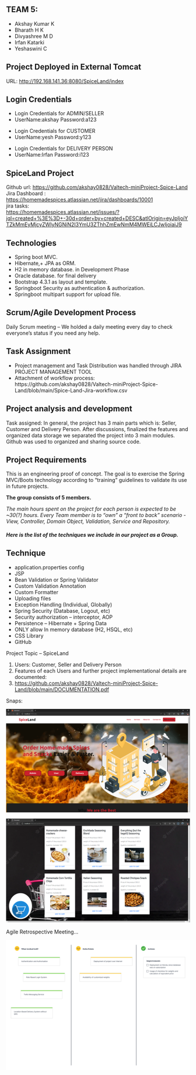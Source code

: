 ## TEAM 5:
<ul>
    <li>Akshay Kumar K</li>
    <li>Bharath H K</li>
    <li>Divyashree M D</li>    
    <li>Irfan Katarki</li>   
    <li>Yeshaswini C</li>   
</ul> 


   ## Project Deployed in External Tomcat
 URL: http://192.168.141.36:8080/SpiceLand/index
 
  ## Login Credentials
 

  <ul>
        <li>Login Credentials for ADMIN/SELLER</li>
        <li>UserName:akshay    Password:a123</li>
 </ul>

 

   <ul>
        <li>Login Credentials for CUSTOMER</li>
        <li>UserName:yesh   Password:y123</li>
 </ul>

 
  <ul>
        <li>Login Credentials for DELIVERY PERSON </li>
        <li>UserName:Irfan   Password:i123</li>
 </ul>

## SpiceLand  Project

Github url: https://github.com/akshay0828/Valtech-miniProject-Spice-Land<br/> 
Jira Dashboard : https://homemadespices.atlassian.net/jira/dashboards/10001 <br/>
jira tasks:  <br/>
https://homemadespices.atlassian.net/issues/?jql=created+%3E%3D+-30d+order+by+created+DESC&atlOrigin=eyJpIjoiYTZkMmEyMjcyZWIyNGNiN2I3YmU3ZThhZmEwNmM4MWEiLCJwIjoiaiJ9
## Technologies

<ul>
    <li>Spring boot MVC.</li>
    <li>Hibernate,+ JPA as ORM.</li>
    <li>H2 in memory database. in Development Phase</li>
    <li>Oracle database. for final delivery</li>
    <li>Bootstrap 4.3.1 as layout and template.</li>
    <li>Springboot Security as authentication & authorization.</li>
    <li>Springboot multipart support for upload file.</li>
</ul>

## Scrum/Agile Development Process 
 
Daily Scrum meeting – We holded a daily meeting every day to check everyone’s status if you need any help. 

## Task Assignment
<ul>
    <li>Project management and Task Distribution was handled through JIRA PROJECT MANAGEMENT TOOL </li>
    <li>Attachment of workflow process: 
    https://github.com/akshay0828/Valtech-miniProject-Spice-Land/blob/main/Spice-Land-Jira-workflow.csv</li>
    

</ul>  


## Project analysis and development
Task assigned: In general, the project has 3 main parts which is: Seller, Customer and Delivery Person. After discussions, finalized the features and organized data storage we separated the project into 3 main modules.
<br/>
Github was used to organized and sharing source code.


## Project Requirements
This is an engineering proof of concept. The goal is to exercise the Spring MVC/Boots technology according to “training” guidelines to validate its use in future projects. 

<p>
    <strong>The group consists of 5 members.</strong>
</p> 
 
_The main hours spent on the project for each person is expected to be ~30(?) hours. Every Team member is to “own” a “front to back” scenario - View, Controller, Domain Object, Validation, Service and Repository._

##### Here is the list of the techniques we include in our project as a Group.

## Technique 
<ul>
    <li>application.properties config</li>
    <li>JSP</li>
    <li>Bean Validation or Spring Validator</li>
    <li>Custom Validation Annotation</li>
    <li>Custom Formatter</li>
    <li>Uploading files</li>
    <li>Exception Handling (Individual, Globally)</li>
    <li>Spring Security (Database, Logout, etc)</li>
    <li>Security authorization – interceptor, AOP</li>
    <li>Persistence – Hibernate + Spring Data</li>
    <li>ONLY allow In memory database (H2, HSQL, etc)</li>
    <li>CSS Library</li>
    <li>GitHub</li>    
</ul>
 
 
 Project Topic – SpiceLand
 
1.	Users: Customer, Seller and Delivery Person 
2.	Features of each Users and further project implementational details are documented:
3.	https://github.com/akshay0828/Valtech-miniProject-Spice-Land/blob/main/DOCUMENTATION.pdf <br/>
       
       
Snaps:

![Home_Page](https://github.com/akshay0828/Valtech-miniProject-Spice-Land/blob/main/Snaps/Home-1.png)

![Menu](https://github.com/akshay0828/Valtech-miniProject-Spice-Land/blob/main/Snaps/Customer/Screenshot%20(33).png)


Agile Retrospective Meeting...


![Outcome](https://github.com/akshay0828/Spiceland-12-12-2022/blob/main/Retrospective-Points.png)
